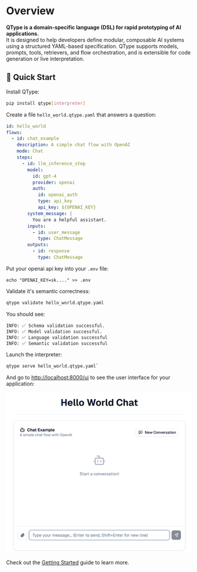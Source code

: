 # Overview

**QType is a domain-specific language (DSL) for rapid prototyping of AI applications.**  
It is designed to help developers define modular, composable AI systems using a structured YAML-based specification. QType supports models, prompts, tools, retrievers, and flow orchestration, and is extensible for code generation or live interpretation.
## 🚀 Quick Start

Install QType:

```bash
pip install qtype[interpreter]
```

Create a file `hello_world.qtype.yaml` that answers a question:
```yaml
id: hello_world
flows:
  - id: chat_example
    description: A simple chat flow with OpenAI
    mode: Chat
    steps:
      - id: llm_inference_step
        model: 
          id: gpt-4
          provider: openai
          auth: 
            id: openai_auth
            type: api_key
            api_key: ${OPENAI_KEY}
        system_message: |
          You are a helpful assistant.
        inputs:
          - id: user_message
            type: ChatMessage
        outputs:
          - id: response
            type: ChatMessage
```

Put your openai api key into your `.env` file:
```
echo "OPENAI_KEY=sk...." >> .env
```

Validate it's semantic correctness:

```bash
qtype validate hello_world.qtype.yaml 
```

You should see:

```
INFO: ✅ Schema validation successful.
INFO: ✅ Model validation successful.
INFO: ✅ Language validation successful
INFO: ✅ Semantic validation successful
```

Launch the interpreter:

```bash
qtype serve hello_world.qtype.yaml`
```


And go to [http://localhost:8000/ui](http://localhost:8000/ui) to see the user interface for your application:

![Example UI](example_ui.png)


Check out the [Getting Started](./Getting%20Started/installation.md) guide to learn more.